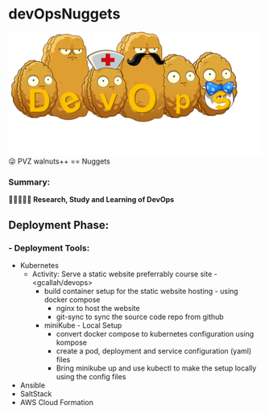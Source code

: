 # devOpsNuggets
![Alt text](/logo.png "devOpsNuggets")
:stuck_out_tongue_winking_eye: PVZ walnuts++ == Nuggets<br>

### Summary:
**:eyes::blue_book::pencil::thought_balloon::blue_book: Research, Study and Learning of DevOps**
## Deployment Phase:
### - Deployment Tools:
* Kubernetes
  * Activity: Serve a static website preferrably course site - <gcallah/devops>
    * build container setup for the static website hosting - using docker compose
      * nginx to host the website
      * git-sync to sync the source code repo from github
    * miniKube - Local Setup
      * convert docker compose to kubernetes configuration using kompose
      * create a pod, deployment and service configuration (yaml) files 
      * Bring minikube up and use kubectl to make the setup locally using the config files
* Ansible
* SaltStack
* AWS Cloud Formation
